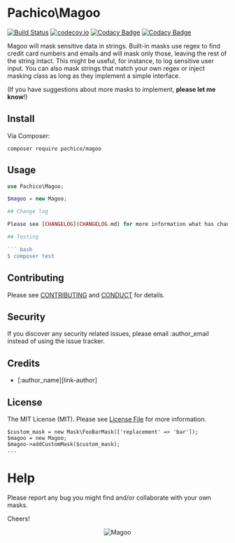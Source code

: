 # Pachico\Magoo

[![Build Status](https://travis-ci.org/pachico/magoo.svg?branch=master)](https://travis-ci.org/pachico/magoo) [![codecov.io](https://codecov.io/github/pachico/magoo/coverage.svg?branch=master)](https://codecov.io/github/pachico/magoo?branch=master) [![Codacy Badge](https://api.codacy.com/project/badge/grade/226d0d2e91354a8eac06569a115c056c)](https://www.codacy.com/app/pachico/magoo) [![Codacy Badge](https://api.codacy.com/project/badge/coverage/226d0d2e91354a8eac06569a115c056c)](https://www.codacy.com/app/pachico/magoo)

Magoo will mask sensitive data in strings. Built-in masks use regex to find credit card numbers and emails and will mask only those, leaving the rest of the string intact.  This might be useful, for instance, to log sensitive user input.
You can also mask strings that match your own regex or inject masking class as long as they implement a simple interface.


(If you have suggestions about more masks to implement, **please let me know**!)

## Install
Via Composer:

	composer require pachico/magoo

## Usage

```php
use Pachico\Magoo;

$magoo = new Magoo;

## Change log

Please see [CHANGELOG](CHANGELOG.md) for more information what has changed recently.

## Testing

``` bash
$ composer test
```

## Contributing

Please see [CONTRIBUTING](CONTRIBUTING.md) and [CONDUCT](CONDUCT.md) for details.

## Security

If you discover any security related issues, please email :author_email instead of using the issue tracker.

## Credits

- [:author_name][link-author]

## License

The MIT License (MIT). Please see [License File](LICENSE.md) for more information.

	$custom_mask = new Mask\FooBarMask(['replacement' => 'bar']);
	$magoo = new Magoo;
	$magoo->addCustomMask($custom_mask);
	...

# Help
Please report any bug you might find and/or collaborate with your own masks.

Cheers!

<p align="center">
  <img src="https://camo.githubusercontent.com/2bc8f355f403cd00bafaee23fbf279ed69567f65/687474703a2f2f692e696d6775722e636f6d2f4378693836674a2e706e67" alt="Magoo"/>
</p>

